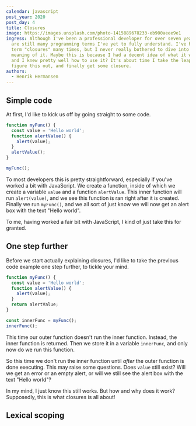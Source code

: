 ```yaml
---
calendar: javascript
post_year: 2020
post_day: 4
title: Closures
image: https://images.unsplash.com/photo-1415889678233-eb900aeee9e1
ingress: Although I've been a professional developer for over seven years, there
  are still many programming terms I've yet to fully understand. I've heard the
  term "closures" many times, but I never really bothered to dive into the
  meaning of it. Maybe this is because I had a decent idea of what it was about,
  and I knew pretty well how to use it? It's about time I take the leap to
  figure this out, and finally get some closure.
authors:
  - Henrik Hermansen
---
```

## Simple code

At first, I'd like to kick us off by going straight to some code.

```js
function myFunc() {
  const value = 'Hello world';
  function alertValue() {
    alert(value);
  }
  alertValue();
}

myFunc();
```

To most developers this is pretty straightforward, especially if you've worked a bit with JavaScript. We create a function, inside of which we create a variable `value` and a function `alertValue`. This inner function will run `alert(value)`, and we see this function is ran right after it is created. Finally we run `myFunc()`, and we all sort of just know we will now get an alert box with the text "Hello world".

To me, having worked a fair bit with JavaScript, I kind of just take this for granted.

## One step further

Before we start actually explaining closures, I'd like to take the previous code example one step further, to tickle your mind.

```js
function myFunc() {
  const value = 'Hello world';
  function alertValue() {
    alert(value);
  }
  return alertValue;
}

const innerFunc = myFunc();
innerFunc();
```

This time our outer function doesn't run the inner function. Instead, the inner function is returned. Then we store it in a variable `innerFunc`, and only now do we run this function.

So this time we don't run the inner function until _after_ the outer function is done executing. This may raise some questions. Does `value` still exist? Will we get an error or an empty alert, or will we still see the alert box with the text "Hello world"?

In my mind, I just know this still works. But how and why does it work? Supposedly, this is what closures is all about!

## Lexical scoping

